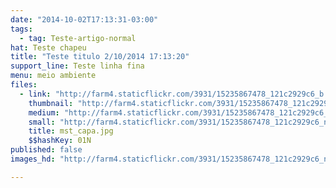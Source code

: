 ```yaml
---
date: "2014-10-02T17:13:31-03:00"
tags:
  - tag: Teste-artigo-normal
hat: Teste chapeu
title: "Teste titulo 2/10/2014 17:13:20"
support_line: Teste linha fina
menu: meio ambiente
files:
  - link: "http://farm4.staticflickr.com/3931/15235867478_121c2929c6_b.jpg"
    thumbnail: "http://farm4.staticflickr.com/3931/15235867478_121c2929c6_t.jpg"
    medium: "http://farm4.staticflickr.com/3931/15235867478_121c2929c6_z.jpg"
    small: "http://farm4.staticflickr.com/3931/15235867478_121c2929c6_n.jpg"
    title: mst_capa.jpg
    $$hashKey: 01N
published: false
images_hd: "http://farm4.staticflickr.com/3931/15235867478_121c2929c6_n.jpg"

---
```

